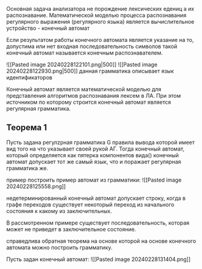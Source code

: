 Основная задача анализатора не порождение лексических едениц а их распознавание.
Математической моделью процесса распознавания регулярного выражения (регулярного языка) является вычислительное устройство - конечный автомат 

Если результатом работы конечного автомата является указание на то, допустима или нет входная последовательность символов такой конечный автомат называется конечным распознавателем.

![[Pasted image 20240228122101.png|500]]
![[Pasted image 20240228122930.png|500]]
данная грамматика описывает язык идентификаторов

Конечный автомат является математической моделью для представления алгоритмов распознавания лексем в ЛА. При этом источником по которому строится конечный автомат является регулярная грамматика.

## Теорема 1 
Пусть задана регулzрная грамматика G правила вывода которой имеет вид того на что указывает своей рукой АГ. Тогда конечный автомат, который определяется как пятерка компонентов вида() конечный автомат допускает тот же самый язык, что и поражает регулярная грамматика же. 

пример построить пример автомат из грамматики:
![[Pasted image 20240228125558.png]]

недетерминированный конечный автомат допускает строку, когда в графе переходов существует некоторый переход из начального состояния к какому из заключительных.

В рассмотренном примере существует последовательность, которая может не приведет в заключительное состояние. 



справедлива обратная теорема на основе которой на основе конечного автомата можно построить грамматику.

Пусть задан конечный автомат:
![[Pasted image 20240228131404.png]]